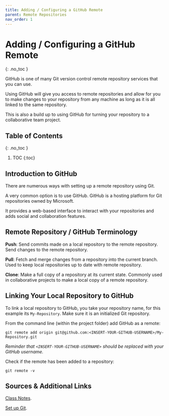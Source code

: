 ```yaml
---
title: Adding / Configuring a GitHub Remote
parent: Remote Repositories
nav_order: 1
---
```


<!-- prettier-ignore-start -->

# Adding / Configuring a GitHub Remote 
{: .no_toc }

GitHub is one of many Git version control remote repository services that you can use.

Using GitHub will give you access to remote repositories and allow for you to make changes to your repository from any machine as long as it is all linked to the same repository.

This is also a build up to using GitHub for turning your repository to a collaborative team project.

## Table of Contents
{: .no_toc }

1. TOC
{:toc}

<!-- prettier-ignore-end -->

## Introduction to GitHub

There are numerous ways with setting up a remote repository using Git. 

A very common option is to use GitHub. GitHub is a hosting platform for Git repositories owned by Microsoft.

It provides a web-based interface to interact with your repositories and adds social and collaboration features.

## Remote Repository / GitHub Terminology

**Push**: Send commits made on a local repository to the remote repository. Send changes to the remote repository.

**Pull**: Fetch and merge changes from a repository into the current branch. Used to keep local repositories up to date with remote repository.

**Clone**: Make a full copy of a repository at its current state. Commonly used in collaborative projects to make a local copy of a remote repository.

## Linking Your Local Repository to GitHub

To link a local repository to GitHub, you take your repository name, for this example its `My-Repository`. Make sure it is an initialized Git repository.

From the command line (within the project folder) add GitHub as a remote:

```
git remote add origin git@github.com:<INSERT-YOUR-GITHUB-USERNAME>/My-Repository.git
```

_Reminder that `<INSERT-YOUR-GITHUB-USERNAME>` should be replaced with your GitHub username._

Check if the remote has been added to a repository:
```
git remote -v
```

## Sources & Additional Links

[Class Notes](https://learn.rrc.ca/d2l/le/content/645955/viewContent/10531990/View).

[Set up Git](https://docs.github.com/en/get-started/git-basics/set-up-git).